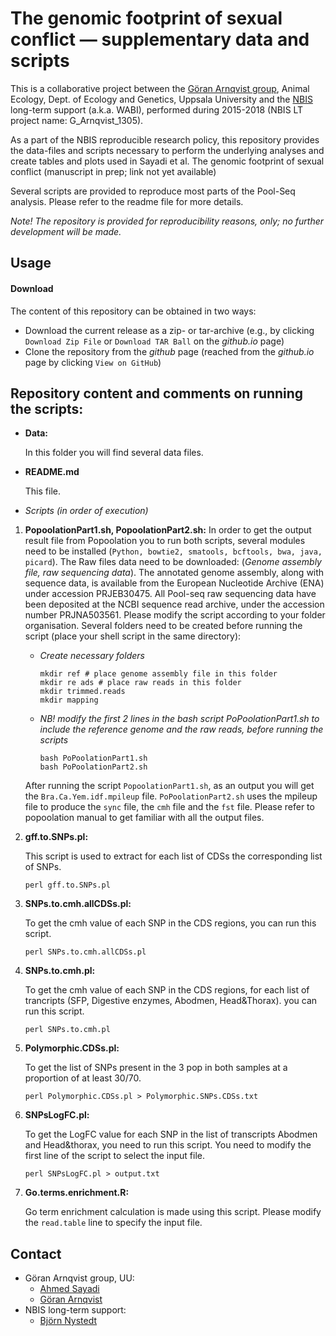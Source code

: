 # The genomic footprint of sexual conflict — supplementary data and scripts

This is a collaborative project between the [Göran Arnqvist
group](http://arnqvist.org/), Animal Ecology, Dept. of Ecology and
Genetics, Uppsala University and the [NBIS](https://nbis.se/)
long-term support (a.k.a. WABI), performed during 2015-2018 (NBIS LT
project name: G_Arnqvist_1305).

As a part of the NBIS reproducible research policy, this repository
provides the data-files and scripts necessary to perform the
underlying analyses and create tables and plots used in Sayadi et
al. The genomic footprint of sexual conflict (manuscript in prep; link
not yet available)

Several scripts are provided to reproduce most parts of the
Pool-Seq analysis. Please refer to the readme file for more details.

*Note! The repository is provided for reproducibility reasons, only;
 no further development will be made.*

## Usage

#### Download

The content of this repository can be obtained in two ways:
*	Download the current release as a zip- or tar-archive (e.g., by clicking `Download Zip File` or `Download TAR Ball` on the *github.io* page)
*	Clone the repository from the *github* page (reached from the *github.io* page by clicking `View on GitHub`)

## Repository content and comments on running the scripts:

- **Data:**

  In this folder you will find several data files.

- **README.md**

  This file.

- *Scripts (in order of execution)*

1. **PopoolationPart1.sh, PopoolationPart2.sh:**
  In order to get the output result file from Popoolation you to run both scripts, several modules need to be installed (`Python, bowtie2, smatools, bcftools, bwa, java, picard`).
  The Raw files data need to be downloaded: (*Genome assembly file, raw sequencing data*).
  The annotated genome assembly, along with sequence data, is available from the European Nucleotide Archive (ENA) under accession PRJEB30475.
  All Pool-seq raw sequencing data have been deposited at the NCBI sequence read archive, under the accession number PRJNA503561.
  Please modify the script according to your folder organisation.
  Several folders need to be created before running the script (place your shell script in the same directory):
    + *Create necessary folders*
      ```
      mkdir ref # place genome assembly file in this folder
      mkdir re ads # place raw reads in this folder
      mkdir trimmed.reads
      mkdir mapping
      ```
    + *NB! modify the first 2 lines in the bash script PoPoolationPart1.sh to include the reference genome and the raw reads, before running the scripts*
      ```
      bash PoPoolationPart1.sh
      bash PoPoolationPart2.sh
      ```
    After running the script `PopoolationPart1.sh`, as an output you will get the `Bra.Ca.Yem.idf.mpileup` file.
      `PoPoolationPart2.sh` uses the mpileup file to produce the `sync` file, the `cmh` file and the `fst` file.
    Please refer to popoolation manual to get familiar with all the output files.

2. **gff.to.SNPs.pl:**

    This script is used to extract for each list of CDSs the corresponding  list of SNPs.
    ```
    perl gff.to.SNPs.pl
    ```

3. **SNPs.to.cmh.allCDSs.pl:**

    To get the cmh value of each SNP in the CDS regions, you can run this script.
    ```
    perl SNPs.to.cmh.allCDSs.pl
    ```

4. **SNPs.to.cmh.pl:**

    To get the cmh value of each SNP in the CDS regions, for each list of trancripts (SFP, Digestive enzymes, Abodmen, Head&Thorax). you can run this script.
    ```
    perl SNPs.to.cmh.pl
    ```

6. **Polymorphic.CDSs.pl:**

    To get the list of SNPs present in the 3 pop in both samples at a proportion of at least 30/70.
    ```
    perl Polymorphic.CDSs.pl > Polymorphic.SNPs.CDSs.txt
    ```

7. **SNPsLogFC.pl:**

    To get the LogFC value for each SNP in the list of transcripts Abodmen and Head&thorax, you need to run this script.
    You need to modify the first line of the script to select the input file.
    ```
    perl SNPsLogFC.pl > output.txt
    ```

8. **Go.terms.enrichment.R:**

    Go term enrichment calculation is made using this script.
    Please modify the `read.table` line to specify the input file.

## Contact
* Göran Arnqvist group, UU:
     - [Ahmed Sayadi](mailto:ahmed.sayadi@ebc.uu.se)
     - [Göran Arnqvist](mailto:Goran.Arnqvist@ebc.uu.se)
* NBIS long-term support:
     - [Björn Nystedt](mailto:bjorn.nystedt@scilifelab.se)
